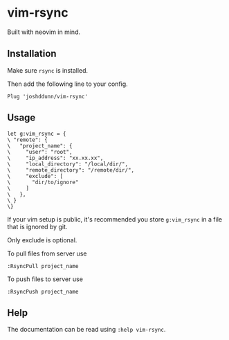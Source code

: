 # vim-rsync

Built with neovim in mind.

## Installation

Make sure `rsync` is installed.

Then add the following line to your config.

    Plug 'joshddunn/vim-rsync'

## Usage

```vim
let g:vim_rsync = {
\ "remote": {
\   "project_name": {
\     "user": "root",
\     "ip_address": "xx.xx.xx",
\     "local_directory": "/local/dir/",
\     "remote_directory": "/remote/dir/",
\     "exclude": [
\       "dir/to/ignore"
\     ]
\   },
\ }
\}
```

If your vim setup is public, it's recommended you store `g:vim_rsync` in a file that is ignored by git.

Only exclude is optional.

To pull files from server use

    :RsyncPull project_name

To push files to server use

    :RsyncPush project_name

## Help

The documentation can be read using `:help vim-rsync`.
